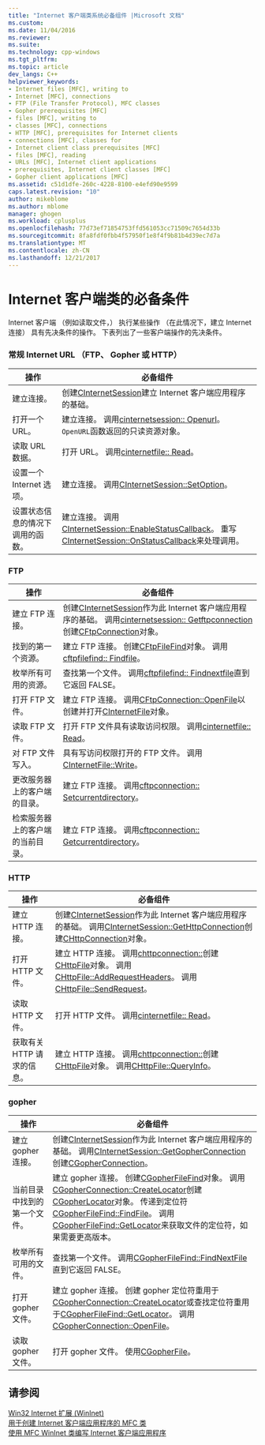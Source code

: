 ```yaml
---
title: "Internet 客户端类系统必备组件 |Microsoft 文档"
ms.custom: 
ms.date: 11/04/2016
ms.reviewer: 
ms.suite: 
ms.technology: cpp-windows
ms.tgt_pltfrm: 
ms.topic: article
dev_langs: C++
helpviewer_keywords:
- Internet files [MFC], writing to
- Internet [MFC], connections
- FTP (File Transfer Protocol), MFC classes
- Gopher prerequisites [MFC]
- files [MFC], writing to
- classes [MFC], connections
- HTTP [MFC], prerequisites for Internet clients
- connections [MFC], classes for
- Internet client class prerequisites [MFC]
- files [MFC], reading
- URLs [MFC], Internet client applications
- prerequisites, Internet client classes [MFC]
- Gopher client applications [MFC]
ms.assetid: c51d1dfe-260c-4228-8100-e4efd90e9599
caps.latest.revision: "10"
author: mikeblome
ms.author: mblome
manager: ghogen
ms.workload: cplusplus
ms.openlocfilehash: 77d73ef71854753ffd561053cc71509c7654d33b
ms.sourcegitcommit: 8fa8fdf0fbb4f57950f1e8f4f9b81b4d39ec7d7a
ms.translationtype: MT
ms.contentlocale: zh-CN
ms.lasthandoff: 12/21/2017
---
```

# <a name="prerequisites-for-internet-client-classes"></a>Internet 客户端类的必备条件
Internet 客户端 （例如读取文件，） 执行某些操作 （在此情况下，建立 Internet 连接） 具有先决条件的操作。 下表列出了一些客户端操作的先决条件。  
  
### <a name="general-internet-url-ftp-gopher-or-http"></a>常规 Internet URL （FTP、 Gopher 或 HTTP）  
  
|操作|必备组件|  
|------------|------------------|  
|建立连接。|创建[CInternetSession](../mfc/reference/cinternetsession-class.md)建立 Internet 客户端应用程序的基础。|  
|打开一个 URL。|建立连接。 调用[cinternetsession:: Openurl](../mfc/reference/cinternetsession-class.md#openurl)。 `OpenURL`函数返回的只读资源对象。|  
|读取 URL 数据。|打开 URL。 调用[cinternetfile:: Read](../mfc/reference/cinternetfile-class.md#read)。|  
|设置一个 Internet 选项。|建立连接。 调用[CInternetSession::SetOption](../mfc/reference/cinternetsession-class.md#setoption)。|  
|设置状态信息的情况下调用的函数。|建立连接。 调用[CInternetSession::EnableStatusCallback](../mfc/reference/cinternetsession-class.md#enablestatuscallback)。 重写[CInternetSession::OnStatusCallback](../mfc/reference/cinternetsession-class.md#onstatuscallback)来处理调用。|  
  
### <a name="ftp"></a>FTP  
  
|操作|必备组件|  
|------------|------------------|  
|建立 FTP 连接。|创建[CInternetSession](../mfc/reference/cinternetsession-class.md)作为此 Internet 客户端应用程序的基础。 调用[cinternetsession:: Getftpconnection](../mfc/reference/cinternetsession-class.md#getftpconnection)创建[CFtpConnection](../mfc/reference/cftpconnection-class.md)对象。|  
|找到的第一个资源。|建立 FTP 连接。 创建[CFtpFileFind](../mfc/reference/cftpfilefind-class.md)对象。 调用[cftpfilefind:: Findfile](../mfc/reference/cftpfilefind-class.md#findfile)。|  
|枚举所有可用的资源。|查找第一个文件。 调用[cftpfilefind:: Findnextfile](../mfc/reference/cftpfilefind-class.md#findnextfile)直到它返回 FALSE。|  
|打开 FTP 文件。|建立 FTP 连接。 调用[CFtpConnection::OpenFile](../mfc/reference/cftpconnection-class.md#openfile)以创建并打开[CInternetFile](../mfc/reference/cinternetfile-class.md)对象。|  
|读取 FTP 文件。|打开 FTP 文件具有读取访问权限。 调用[cinternetfile:: Read](../mfc/reference/cinternetfile-class.md#read)。|  
|对 FTP 文件写入。|具有写访问权限打开的 FTP 文件。 调用[CInternetFile::Write](../mfc/reference/cinternetfile-class.md#write)。|  
|更改服务器上的客户端的目录。|建立 FTP 连接。 调用[cftpconnection:: Setcurrentdirectory](../mfc/reference/cftpconnection-class.md#setcurrentdirectory)。|  
|检索服务器上的客户端的当前目录。|建立 FTP 连接。 调用[cftpconnection:: Getcurrentdirectory](../mfc/reference/cftpconnection-class.md#getcurrentdirectory)。|  
  
### <a name="http"></a>HTTP  
  
|操作|必备组件|  
|------------|------------------|  
|建立 HTTP 连接。|创建[CInternetSession](../mfc/reference/cinternetsession-class.md)作为此 Internet 客户端应用程序的基础。 调用[CInternetSession::GetHttpConnection](../mfc/reference/cinternetsession-class.md#gethttpconnection)创建[CHttpConnection](../mfc/reference/chttpconnection-class.md)对象。|  
|打开 HTTP 文件。|建立 HTTP 连接。 调用[chttpconnection::](../mfc/reference/chttpconnection-class.md#openrequest)创建[CHttpFile](../mfc/reference/chttpfile-class.md)对象。 调用[CHttpFile::AddRequestHeaders](../mfc/reference/chttpfile-class.md#addrequestheaders)。 调用[CHttpFile::SendRequest](../mfc/reference/chttpfile-class.md#sendrequest)。|  
|读取 HTTP 文件。|打开 HTTP 文件。 调用[cinternetfile:: Read](../mfc/reference/cinternetfile-class.md#read)。|  
|获取有关 HTTP 请求的信息。|建立 HTTP 连接。 调用[chttpconnection::](../mfc/reference/chttpconnection-class.md#openrequest)创建[CHttpFile](../mfc/reference/chttpfile-class.md)对象。 调用[CHttpFile::QueryInfo](../mfc/reference/chttpfile-class.md#queryinfo)。|  
  
### <a name="gopher"></a>gopher  
  
|操作|必备组件|  
|------------|------------------|  
|建立 gopher 连接。|创建[CInternetSession](../mfc/reference/cinternetsession-class.md)作为此 Internet 客户端应用程序的基础。 调用[CInternetSession::GetGopherConnection](../mfc/reference/cinternetsession-class.md#getgopherconnection)创建[CGopherConnection](../mfc/reference/cgopherconnection-class.md)。|  
|当前目录中找到的第一个文件。|建立 gopher 连接。 创建[CGopherFileFind](../mfc/reference/cgopherfilefind-class.md)对象。 调用[CGopherConnection::CreateLocator](../mfc/reference/cgopherconnection-class.md#createlocator)创建[CGopherLocator](../mfc/reference/cgopherlocator-class.md)对象。 传递到定位符[CGopherFileFind::FindFile](../mfc/reference/cgopherfilefind-class.md#findfile)。 调用[CGopherFileFind::GetLocator](../mfc/reference/cgopherfilefind-class.md#getlocator)来获取文件的定位符，如果需要更高版本。|  
|枚举所有可用的文件。|查找第一个文件。 调用[CGopherFileFind::FindNextFile](../mfc/reference/cgopherfilefind-class.md#findnextfile)直到它返回 FALSE。|  
|打开 gopher 文件。|建立 gopher 连接。 创建 gopher 定位符重用于[CGopherConnection::CreateLocator](../mfc/reference/cgopherconnection-class.md#createlocator)或查找定位符重用于[CGopherFileFind::GetLocator](../mfc/reference/cgopherfilefind-class.md#getlocator)。 调用[CGopherConnection::OpenFile](../mfc/reference/cgopherconnection-class.md#openfile)。|  
|读取 gopher 文件。|打开 gopher 文件。 使用[CGopherFile](../mfc/reference/cgopherfile-class.md)。|  
  
## <a name="see-also"></a>请参阅  
 [Win32 Internet 扩展 (WinInet)](../mfc/win32-internet-extensions-wininet.md)   
 [用于创建 Internet 客户端应用程序的 MFC 类](../mfc/mfc-classes-for-creating-internet-client-applications.md)   
 [使用 MFC WinInet 类编写 Internet 客户端应用程序](../mfc/writing-an-internet-client-application-using-mfc-wininet-classes.md)
